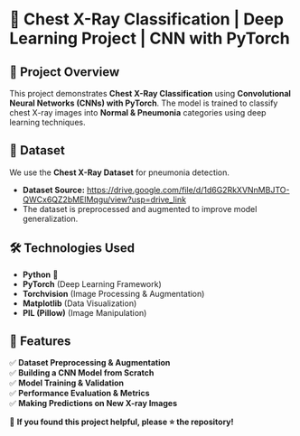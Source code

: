 # 🚀 Chest X-Ray Classification | Deep Learning Project | CNN with PyTorch

## 📌 Project Overview
This project demonstrates **Chest X-Ray Classification** using **Convolutional Neural Networks (CNNs) with PyTorch**. The model is trained to classify chest X-ray images into **Normal & Pneumonia** categories using deep learning techniques. 

## 📂 Dataset
We use the **Chest X-Ray Dataset** for pneumonia detection.
- **Dataset Source:** https://drive.google.com/file/d/1d6G2RkXVNnMBJTO-QWCx6QZ2bMElMqgu/view?usp=drive_link
- The dataset is preprocessed and augmented to improve model generalization.

## 🛠️ Technologies Used
- **Python** 🐍
- **PyTorch** (Deep Learning Framework)
- **Torchvision** (Image Processing & Augmentation)
- **Matplotlib** (Data Visualization)
- **PIL (Pillow)** (Image Manipulation)

## 📌 Features
✅ **Dataset Preprocessing & Augmentation**  
✅ **Building a CNN Model from Scratch**  
✅ **Model Training & Validation**  
✅ **Performance Evaluation & Metrics**  
✅ **Making Predictions on New X-ray Images**  

🔔 **If you found this project helpful, please ⭐ the repository!** 
